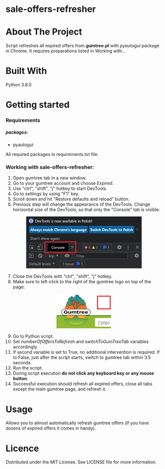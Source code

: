 # sale-offers-refresher

# About The Project
Script refreshes all espired offers from **gumtree.pl** with _pyautogui_ package in Chrome. It requires preparations listed in Working with...

# Built With
Python 3.8.0

# Getting started
### Requirements
##### packages:
- pyautogui

All required packages in requirements.txt file.

### Working with sale-offers-refresher:
1. Open gumtree tab in a new window.
2. Go to your gumtree account and choose _Expired_.
3. Use "ctrl", "shift", "j" hotkey to start DevTools.
4. Go to settings by using "F1" key.
5. Scroll down and hit "Restore defaults and reload" button.
6. Previous step will change the appearance of the DevTools. Change horizontal size of the DevTools, so that only the "Console" tab is visible:

<p align="center">
  <img src="/DevToolsLook.png" />
</p>

7. Close the DevTools with "ctrl", "shift", "j" hotkey.
8. Make sure to left-click to the right of the gumtree logo on top of the page:

<p align="center">
  <img src="/GumtreeClickPlace.png" />
</p>

9. Go to Python script.
10. Set _numberOfOffersToRefresh_ and _switchToGumTreeTab_ variables accordingly.
11. If second variable is set to True, no additional intervention is required. If to False, just after the script starts, switch to gumtree tab within 3.5 seconds.
12. Run the script.
13. During script execution **do not click any keyboard key or any mouse button**.
14. Successful execution should refresh all expired offers, close all tabs except the main gumtree page, and refresh it.

# Usage
Allows you to almost automatically refresh gumtree offers (if you have dozens of expired offers it comes in handy).

# Licence
Distributed under the MIT License. See LICENSE file for more information.
